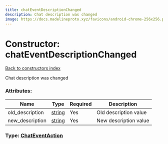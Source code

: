 ```yaml
---
title: chatEventDescriptionChanged
description: Chat description was changed
image: https://docs.madelineproto.xyz/favicons/android-chrome-256x256.png
---
```

# Constructor: chatEventDescriptionChanged  
[Back to constructors index](index.md)



Chat description was changed

### Attributes:

| Name     |    Type       | Required | Description |
|----------|---------------|----------|-------------|
|old\_description|[string](../types/string.md) | Yes|Old description value|
|new\_description|[string](../types/string.md) | Yes|New description value|



### Type: [ChatEventAction](../types/ChatEventAction.md)


